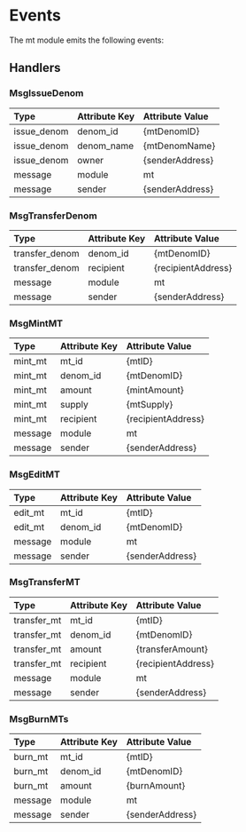 # Events

The mt module emits the following events:

## Handlers

### MsgIssueDenom

| Type        | Attribute Key | Attribute Value  |
|:------------|:--------------|:-----------------|
| issue_denom | denom_id      | {mtDenomID}      |
| issue_denom | denom_name    | {mtDenomName}    |
| issue_denom | owner         | {senderAddress}  |
| message     | module        | mt               |
| message     | sender        | {senderAddress}  |

### MsgTransferDenom

| Type           | Attribute Key | Attribute Value    |
|:---------------|:--------------|:-------------------|
| transfer_denom | denom_id      | {mtDenomID}        |
| transfer_denom | recipient     | {recipientAddress} |
| message        | module        | mt                 |
| message        | sender        | {senderAddress}    |

### MsgMintMT

| Type     | Attribute Key | Attribute Value    |
|:---------|:--------------|:-------------------|
| mint_mt  | mt_id         | {mtID}             |
| mint_mt  | denom_id      | {mtDenomID}        |
| mint_mt  | amount        | {mintAmount}       |
| mint_mt  | supply        | {mtSupply}         |
| mint_mt  | recipient     | {recipientAddress} |
| message  | module        | mt                 |
| message  | sender        | {senderAddress}    |

### MsgEditMT

| Type     | Attribute Key | Attribute Value |
|:---------|:--------------|:----------------|
| edit_mt  | mt_id         | {mtID}          |
| edit_mt  | denom_id      | {mtDenomID}     |
| message  | module        | mt              |
| message  | sender        | {senderAddress} |

### MsgTransferMT

| Type         | Attribute Key | Attribute Value    |
|:-------------|:--------------|:-------------------|
| transfer_mt  | mt_id         | {mtID}             |
| transfer_mt  | denom_id      | {mtDenomID}        |
| transfer_mt  | amount        | {transferAmount}   |
| transfer_mt  | recipient     | {recipientAddress} |
| message      | module        | mt                 |
| message      | sender        | {senderAddress}    |

### MsgBurnMTs

| Type     | Attribute Key | Attribute Value |
|:---------|:--------------|:----------------|
| burn_mt  | mt_id         | {mtID}          |
| burn_mt  | denom_id      | {mtDenomID}     |
| burn_mt  | amount        | {burnAmount}    |
| message  | module        | mt              |
| message  | sender        | {senderAddress} |
